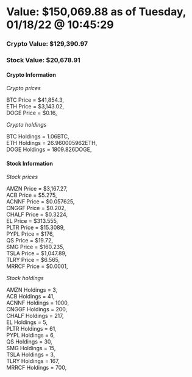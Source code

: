# Value: $150,069.88 as of Tuesday, 01/18/22 @ 10:45:29 

### Crypto Value: $129,390.97

### Stock Value: $20,678.91

#### Crypto Information 
*Crypto prices* 

BTC Price = $41,854.3,  
ETH Price = $3,143.02,  
DOGE Price = $0.16,  


*Crypto holdings* 

BTC Holdings = 1.06BTC,  
ETH Holdings = 26.960005962ETH,  
DOGE Holdings = 1809.826DOGE,  


#### Stock Information 

*Stock prices* 

AMZN Price = $3,167.27,  
ACB Price = $5.275,  
ACNNF Price = $0.057625,  
CNGGF Price = $0.202,  
CHALF Price = $0.3224,  
EL Price = $313.555,  
PLTR Price = $15.3089,  
PYPL Price = $176,  
QS Price = $19.72,  
SMG Price = $160.235,  
TSLA Price = $1,047.89,  
TLRY Price = $6.565,  
MRRCF Price = $0.0001,  


*Stock holdings* 

AMZN Holdings = 3,  
ACB Holdings = 41,  
ACNNF Holdings = 1000,  
CNGGF Holdings = 200,  
CHALF Holdings = 217,  
EL Holdings = 5,  
PLTR Holdings = 61,  
PYPL Holdings = 6,  
QS Holdings = 30,  
SMG Holdings = 15,  
TSLA Holdings = 3,  
TLRY Holdings = 167,  
MRRCF Holdings = 700,  


